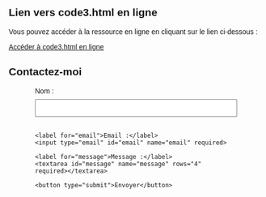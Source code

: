 <!DOCTYPE html>
<html lang="en">
<head>
  <meta charset="UTF-8">
  <meta name="viewport" content="width=device-width, initial-scale=1.0">
  <title>Lien vers code3.html en ligne</title>
</head>
<body>

  <h2>Lien vers code3.html en ligne</h2>

  <p>Vous pouvez accéder à la ressource en ligne en cliquant sur le lien ci-dessous :</p>

  <a href="http://www.example.com/chemin/vers/code3.html"> Accéder à code3.html en ligne </a>

</body>
</html>

<!DOCTYPE html>
<html lang="en">
<head>
  <meta charset="UTF-8">
  <meta name="viewport" content="width=device-width, initial-scale=1.0">
  <title>Contactez-moi</title>
  <style>
    body {
      font-family: Arial, sans-serif;
      margin: 20px;
    }
    form {
      max-width: 400px;
      margin: auto;
    }
    label {
      display: block;
      margin-bottom: 8px;
    }
    input, textarea {
      width: 100%;
      padding: 8px;
      margin-bottom: 16px;
      box-sizing: border-box;
    }
    button {
      background-color: #4CAF50;
      color: white;
      padding: 10px 15px;
      border: none;
      border-radius: 4px;
      cursor: pointer;
    }
    button:hover {
      background-color: #45a049;
    }
  </style>
</head>
<body>

  <h2>Contactez-moi</h2>

  <form action="mailto:alexis.bonpart@gmail.com" method="post" enctype="text/plain">
    <label for="name">Nom :</label>
    <input type="text" id="name" name="name" required>

    <label for="email">Email :</label>
    <input type="email" id="email" name="email" required>

    <label for="message">Message :</label>
    <textarea id="message" name="message" rows="4" required></textarea>

    <button type="submit">Envoyer</button>
  </form>

</body>
</html>
